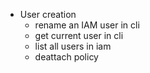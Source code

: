 - User creation
  - rename an IAM user in cli
  - get current user in cli
  - list all users in iam
  - deattach policy
